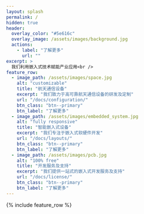```yaml
---
layout: splash
permalink: /
hidden: true
header:
  overlay_color: "#5e616c"
  overlay_image: /assets/images/background.jpg
  actions:
    - label: "了解更多"
      url: ""
excerpt: >
  我们利用嵌入式技术赋能产业应用<br />
feature_row:
  - image_path: /assets/images/space.jpg
    alt: "customizable"
    title: "航天通信设备"
    excerpt: "我们致力于高可靠航天通信设备的研发及定制"
    url: "/docs/configuration/"
    btn_class: "btn--primary"
    btn_label: "了解更多"
  - image_path: /assets/images/embedded_system.jpg
    alt: "fully responsive"
    title: "智能嵌入式设备"
    excerpt: "我们专注于嵌入式软硬件开发"
    url: "/docs/layouts/"
    btn_class: "btn--primary"
    btn_label: "了解更多"
  - image_path: /assets/images/pcb.jpg
    alt: "100% free"
    title: "开发服务及支持"
    excerpt: "我们提供一站式的嵌入式开发服务及支持"
    url: "/docs/license/"
    btn_class: "btn--primary"
    btn_label: "了解更多"      
---
```


{% include feature_row %}
